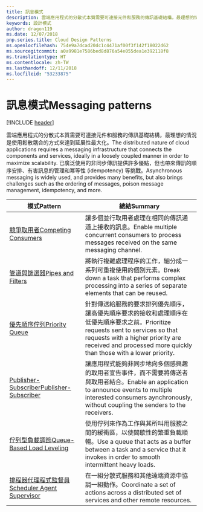 ```yaml
---
title: 訊息模式
description: 雲端應用程式的分散式本質需要可連接元件和服務的傳訊基礎結構，最理想的情況是使用鬆散耦合的方式來達到延展性最大化。 已廣泛使用的非同步傳訊提供許多優點，但也帶來傳訊的順序安排、有害訊息的管理和冪等性 (idempotency) 等挑戰。
keywords: 設計模式
author: dragon119
ms.date: 12/07/2018
pnp.series.title: Cloud Design Patterns
ms.openlocfilehash: 754e9a7dcad20dc1c4471af00f3f142f18022d62
ms.sourcegitcommit: a0a9981e7586bed8d876a54e055dea1e392118f8
ms.translationtype: HT
ms.contentlocale: zh-TW
ms.lasthandoff: 12/11/2018
ms.locfileid: "53233875"
---
```

# <a name="messaging-patterns"></a><span data-ttu-id="ca988-105">訊息模式</span><span class="sxs-lookup"><span data-stu-id="ca988-105">Messaging patterns</span></span>

[!INCLUDE [header](../../_includes/header.md)]

<span data-ttu-id="ca988-106">雲端應用程式的分散式本質需要可連接元件和服務的傳訊基礎結構，最理想的情況是使用鬆散耦合的方式來達到延展性最大化。</span><span class="sxs-lookup"><span data-stu-id="ca988-106">The distributed nature of cloud applications requires a messaging infrastructure that connects the components and services, ideally in a loosely coupled manner in order to maximize scalability.</span></span> <span data-ttu-id="ca988-107">已廣泛使用的非同步傳訊提供許多優點，但也帶來傳訊的順序安排、有害訊息的管理和冪等性 (idempotency) 等挑戰。</span><span class="sxs-lookup"><span data-stu-id="ca988-107">Asynchronous messaging is widely used, and provides many benefits, but also brings challenges such as the ordering of messages, poison message management, idempotency, and more.</span></span>

| <span data-ttu-id="ca988-108">模式</span><span class="sxs-lookup"><span data-stu-id="ca988-108">Pattern</span></span> | <span data-ttu-id="ca988-109">總結</span><span class="sxs-lookup"><span data-stu-id="ca988-109">Summary</span></span> |
| ------- | ------- |
| [<span data-ttu-id="ca988-110">競爭取用者</span><span class="sxs-lookup"><span data-stu-id="ca988-110">Competing Consumers</span></span>](../competing-consumers.md) | <span data-ttu-id="ca988-111">讓多個並行取用者處理在相同的傳訊通道上接收的訊息。</span><span class="sxs-lookup"><span data-stu-id="ca988-111">Enable multiple concurrent consumers to process messages received on the same messaging channel.</span></span> |
| [<span data-ttu-id="ca988-112">管道與篩選器</span><span class="sxs-lookup"><span data-stu-id="ca988-112">Pipes and Filters</span></span>](../pipes-and-filters.md) | <span data-ttu-id="ca988-113">將執行複雜處理程序的工作，細分成一系列可重複使用的個別元素。</span><span class="sxs-lookup"><span data-stu-id="ca988-113">Break down a task that performs complex processing into a series of separate elements that can be reused.</span></span> |
| [<span data-ttu-id="ca988-114">優先順序佇列</span><span class="sxs-lookup"><span data-stu-id="ca988-114">Priority Queue</span></span>](../priority-queue.md) | <span data-ttu-id="ca988-115">針對傳送給服務的要求排列優先順序，讓高優先順序要求的接收和處理順序在低優先順序要求之前。</span><span class="sxs-lookup"><span data-stu-id="ca988-115">Prioritize requests sent to services so that requests with a higher priority are received and processed more quickly than those with a lower priority.</span></span> |
| [<span data-ttu-id="ca988-116">Publisher-Subscriber</span><span class="sxs-lookup"><span data-stu-id="ca988-116">Publisher-Subscriber</span></span>](../publisher-subscriber.md) | <span data-ttu-id="ca988-117">讓應用程式能夠非同步地向多個感興趣的取用者宣告事件，而不需要將傳送者與取用者結合。</span><span class="sxs-lookup"><span data-stu-id="ca988-117">Enable an application to announce events to multiple interested consumers aynchronously, without coupling the senders to the receivers.</span></span> |
| [<span data-ttu-id="ca988-118">佇列型負載調節</span><span class="sxs-lookup"><span data-stu-id="ca988-118">Queue-Based Load Leveling</span></span>](../queue-based-load-leveling.md) | <span data-ttu-id="ca988-119">使用佇列來作為工作與其所叫用服務之間的緩衝區，以使間歇性的繁重負載順暢。</span><span class="sxs-lookup"><span data-stu-id="ca988-119">Use a queue that acts as a buffer between a task and a service that it invokes in order to smooth intermittent heavy loads.</span></span> |
| [<span data-ttu-id="ca988-120">排程器代理程式監督員</span><span class="sxs-lookup"><span data-stu-id="ca988-120">Scheduler Agent Supervisor</span></span>](../scheduler-agent-supervisor.md) | <span data-ttu-id="ca988-121">在一組分散式服務和其他遠端資源中協調一組動作。</span><span class="sxs-lookup"><span data-stu-id="ca988-121">Coordinate a set of actions across a distributed set of services and other remote resources.</span></span> |
